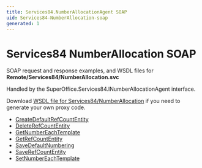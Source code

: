 ```yaml
---
title: Services84.NumberAllocationAgent SOAP
uid: Services84-NumberAllocation-soap
generated: 1
---
```


# Services84 NumberAllocation SOAP

SOAP request and response examples, and WSDL files for **Remote/Services84/NumberAllocation.svc**

Handled by the <see cref="T:SuperOffice.Services84.INumberAllocationAgent">SuperOffice.Services84.INumberAllocationAgent</see> interface.

Download [WSDL file for Services84/NumberAllocation](../Services84-NumberAllocation.md) if you need to generate your own proxy code.

* [CreateDefaultRefCountEntity](CreateDefaultRefCountEntity.md)
* [DeleteRefCountEntity](DeleteRefCountEntity.md)
* [GetNumberEachTemplate](GetNumberEachTemplate.md)
* [GetRefCountEntity](GetRefCountEntity.md)
* [SaveDefaultNumbering](SaveDefaultNumbering.md)
* [SaveRefCountEntity](SaveRefCountEntity.md)
* [SetNumberEachTemplate](SetNumberEachTemplate.md)
